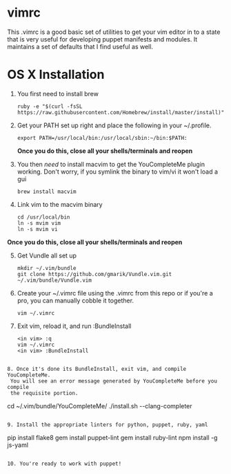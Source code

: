 vimrc
=====

This .vimrc is a good basic set of utilities to get your vim editor
in to a state that is very useful for developing puppet manifests
and modules. It maintains a set of defaults that I find useful as well.

OS X Installation
=====
1. You first need to install brew

   ```
   ruby -e "$(curl -fsSL https://raw.githubusercontent.com/Homebrew/install/master/install)"
   ```
  
2. Get your PATH set up right and place the following in your ~/.profile. 
  
   ```
   export PATH=/usr/local/bin:/usr/local/sbin:~/bin:$PATH:
   ```
  
   **Once you do this, close all your shells/terminals and reopen**
  
3. You then *need* to install macvim to get the YouCompleteMe plugin 
   working. Don't worry, if you symlink the binary to vim/vi it won't load a gui

   ```
   brew install macvim
   ```
  
4. Link vim to the macvim binary

   ```
   cd /usr/local/bin
   ln -s mvim vim
   ln -s mvim vi
   ```
  **Once you do this, close all your shells/terminals and reopen**

5. Get Vundle all set up

   ```
   mkdir ~/.vim/bundle
   git clone https://github.com/gmarik/Vundle.vim.git ~/.vim/bundle/Vundle.vim
   ```
   
6. Create your ~/.vimrc file using the .vimrc from this repo or 
   if you're a pro, you can manually cobble it together.

   ```
   vim ~/.vimrc
   ```

7. Exit vim, reload it, and run :BundleInstall

   ```
   <in vim> :q
   vim ~/.vimrc
   <in vim> :BundleInstall
  ```

8. Once it's done its BundleInstall, exit vim, and compile YouCompleteMe.
   You will see an error message generated by YouCompleteMe before you compile
   the requisite portion.

   ```
   cd ~/.vim/bundle/YouCompleteMe/
   ./install.sh --clang-completer
   ```

9. Install the appropriate linters for python, puppet, ruby, yaml

   ```
   pip install flake8
   gem install puppet-lint
   gem install ruby-lint
   npm install -g js-yaml
   ```

10. You're ready to work with puppet!
